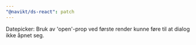 ```yaml
---
"@navikt/ds-react": patch
---
```


Datepicker: Bruk av 'open'-prop ved første render kunne føre til at dialog ikke åpnet seg.
